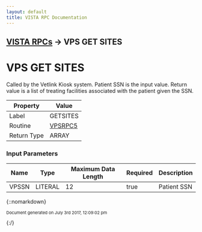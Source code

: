 ```yaml
---
layout: default
title: VISTA RPC Documentation
---
```


## [VISTA RPCs](TableOfContents) &#8594; VPS GET SITES
# VPS GET SITES

Called by the Vetlink Kiosk system.  Patient SSN is the input value.  Return value is a list of treating facilities associated with the patient given the SSN.

Property | Value
--- | ---
Label | GETSITES
Routine | [VPSRPC5](http://code.osehra.org/dox/Routine_VPSRPC5_source.html)
Return Type | ARRAY


### Input Parameters

Name | Type | Maximum Data Length | Required | Description
--- | --- | --- | --- | ---
VPSSN | LITERAL | 12 | true | Patient SSN



{::nomarkdown} <br/><p style="font-size: 11px">Document generated on July 3rd 2017, 12:09:02 pm</p>{:/}